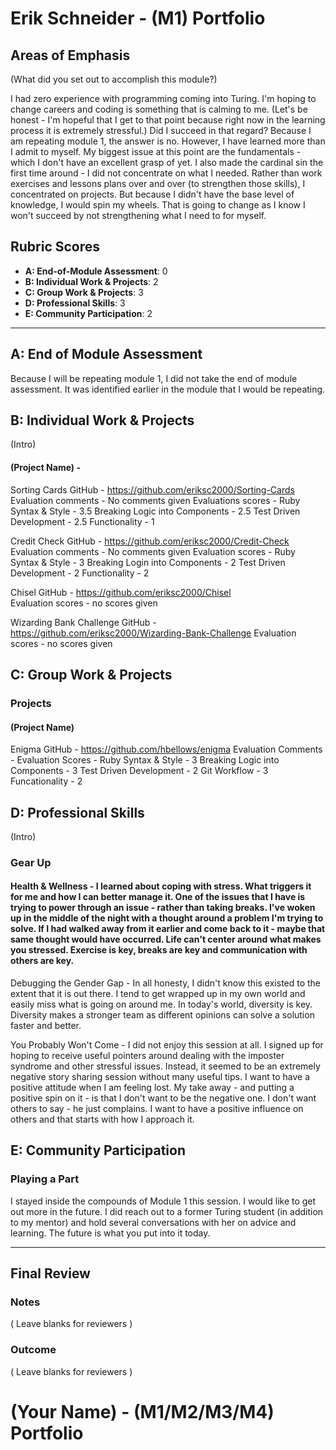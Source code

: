 # Erik Schneider - (M1) Portfolio

## Areas of Emphasis

(What did you set out to accomplish this module?)

I had zero experience with programming coming into Turing.  I'm hoping to change careers and coding is something that is calming to me.  (Let's be honest - I'm hopeful that I get to that point because right now in the learning process it is extremely stressful.)  Did I succeed in that regard?  Because I am repeating module 1, the answer is no.  However, I have learned more than I admit to myself.  My biggest issue at this point are the fundamentals - which I don't have an excellent grasp of yet.  I also made the cardinal sin the first time around - I did not concentrate on what I needed.  Rather than work exercises and lessons plans over and over (to strengthen those skills), I concentrated on projects.  But because I didn't have the base level of knowledge, I would spin my wheels.  That is going to change as I know I won't succeed by not strengthening what I need to for myself.

## Rubric Scores

* **A: End-of-Module Assessment**: 0
* **B: Individual Work & Projects**: 2
* **C: Group Work & Projects**: 3
* **D: Professional Skills**: 3
* **E: Community Participation**: 2

-----------------------

## A: End of Module Assessment

Because I will be repeating module 1, I did not take the end of module assessment.  It was identified earlier in the module that I would be repeating.


## B: Individual Work & Projects

(Intro)

#### (Project Name) - 

Sorting Cards
GitHub - https://github.com/eriksc2000/Sorting-Cards
Evaluation comments - No comments given
Evaluations scores - Ruby Syntax & Style - 3.5
                     Breaking Logic into Components - 2.5
                     Test Driven Development - 2.5
                     Functionality - 1
                     
Credit Check
GitHub - https://github.com/eriksc2000/Credit-Check
Evaluation comments - No comments given
Evaluation scores - Ruby Syntax & Style - 3
                    Breaking Login into Components - 2
                    Test Driven Development - 2
                    Functionality - 2 
                    
Chisel
GitHub - https://github.com/eriksc2000/Chisel     
Evaluation scores - no scores given   

Wizarding Bank Challenge
GitHub - https://github.com/eriksc2000/Wizarding-Bank-Challenge
Evaluation scores - no scores given                                


## C: Group Work & Projects

### Projects

#### (Project Name)

Enigma
GitHub - https://github.com/hbellows/enigma
Evaluation Comments -
Evaluation Scores - Ruby Syntax & Style - 3
                    Breaking Logic into Components - 3
                    Test Driven Development - 2
                    Git Workflow - 3
                    Funcationality - 2



## D: Professional Skills
(Intro)

### Gear Up
#### Health & Wellness - I learned about coping with stress.  What triggers it for me and how I can better manage it.  One of the issues that I have is trying to power through an issue - rather than taking breaks.  I've woken up in the middle of the night with a thought around a problem I'm trying to solve.  If I had walked away from it earlier and come back to it - maybe that same thought would have occurred.  Life can't center around what makes you stressed.  Exercise is key, breaks are key and communication with others are key.

Debugging the Gender Gap - In all honesty, I didn't know this existed to the extent that it is out there.  I tend to get wrapped up in my own world and easily miss what is going on around me.  In today's world, diversity is key.  Diversity makes a stronger team as different opinions can solve a solution faster and better.  

You Probably Won't Come - I did not enjoy this session at all.  I signed up for hoping to receive useful pointers around dealing with the imposter syndrome and other stressful issues.  Instead, it seemed to be an extremely negative story sharing session without many useful tips.  I want to have a positive attitude when I am feeling lost.  My take away - and putting a positive spin on it - is that I don't want to be the negative one.  I don't want others to say - he just complains.  I want to have a positive influence on others and that starts with how I approach it. 




## E: Community Participation

### Playing a Part

I stayed inside the compounds of Module 1 this session.  I would like to get out more in the future.  I did reach out to a former Turing student (in addition to my mentor) and hold several conversations with her on advice and learning.  The future is what you put into it today. 

------------------

## Final Review

### Notes

( Leave blanks for reviewers )

### Outcome

( Leave blanks for reviewers )
# (Your Name) - (M1/M2/M3/M4) Portfolio


